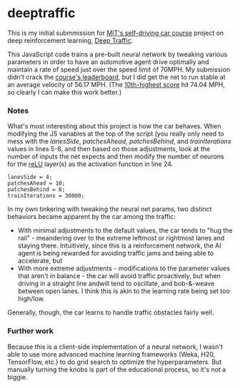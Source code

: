 # deeptraffic
This is my initial submmission for [MIT's self-driving car course](http://selfdrivingcars.mit.edu/) project on deep reinforcement learning, [Deep Traffic](http://selfdrivingcars.mit.edu/deeptrafficjs/). 

This JavaScript code trains a pre-built neural network by tweaking various parameters in order to have an automotive agent drive optimally and maintain a rate of speed just over the speed limit of 70MPH. My submission didn't crack the [course's leaderboard](http://selfdrivingcars.mit.edu/leaderboard/), but I did get the net to run stable at an average velocity of 56.17 MPH. (The [10th-highest score](http://selfdrivingcars.mit.edu/leaderboard/) hit 74.04 MPH, so clearly I can make this work better.) 

### Notes
What's most interesting about this project is how the car behaves. When modifying the JS variables at the top of the script (you really only need to mess with the _lanesSide_, _patchesAhead_, _patchesBehind_, and _trainIterations_ values in lines 5-8, and then based on those adjustments, look at the number of inputs the net expects and then modify the number of neurons for the [reLU](https://en.wikipedia.org/wiki/Rectifier_(neural_networks)) layer(s) as the activation function in line 24.

~~~~
lanesSide = 4;
patchesAhead = 10;
patchesBehind = 8;
trainIterations = 30000;
~~~~

In my own tinkering with tweaking the neural net params, two distinct behaviors became apparent by the car among the traffic:

* With minimal adjustments to the default values, the car tends to "hug the rail" - meandering over to the extreme leftmost or rightmost lanes and staying there. Intuitively, since this is a reinforcement network, the AI agent is being rewarded for avoiding traffic jams and being able to accelerate, but 
* With more extreme adjustments - modifications to the parameter values that aren't in balance - the car will avoid traffic proactively, but when driving in a straight line andwill tend to oscillate, and bob-&-weave between open lanes. I think this is akin to the learning rate being set too high/low. 

Generally, though, the car learns to handle traffic obstacles fairly well.

### Further work
Because this is a client-side implementation of a neural network, I wasn't able to use more advanced machine learning frameworks (Weka, H20, TensorFlow, etc.) to do grid search to optimize the hyperparameters. But manually turning the knobs is part of the educational process, so it's not a biggie.
